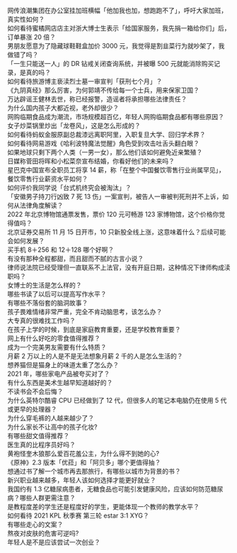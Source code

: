 网传浪潮集团在办公室挂加班横幅「他加我也加，想跑跑不了」，呼吁大家加班，真实性如何？  
如何看待蜜橘网店店主对浙大博士生表示「给国家服务，我先捐一箱给你们」后，订单暴涨 20 倍？  
男朋友愿意为了隐藏球鞋鞋盒加价 3000 元，我觉得是割韭菜行为就吵架了，我做错了吗？  
「一生只能送一人」的 DR 钻戒关闭查询系统，并被曝 500 元就能消除购买记录，是真的吗？  
如何看待旅游博主亵渎烈士墓一审宣判「获刑七个月」？  
《九阴真经》那么厉害，为何郭靖不传给每一个士兵，用来保家卫国？  
万达辟谣王健林去世，称已经报警，造谣者将承担哪些法律责任？  
为什么国内孩子大都近视，老外却很少？  
网购临期食品成为潮流，市场规模超百亿，年轻人网购临期食品都有哪些原因？  
女子炒菜锅里炒出「龙卷风」，这是怎么形成的？  
如何看待蚂蚁金服原副总裁漆远离职阿里，入职复旦大学、回归学术界？  
如何看待网易游戏《哈利波特魔法觉醒》角色受到攻击吐舌头翻白眼？  
如果地球只剩下两个人类（一男一女），那么他们该如何避免近亲繁殖？  
日媒称菅田将晖和小松菜奈宣布结婚，你看好他们的未来吗？  
星巴克中国宣布全职员工将享 14 薪，称「在整个中国餐饮零售行业尚属罕见」，餐饮零售行业薪资水平如何？  
如何评价我同学说「台式机终究会被淘汰」？  
「安徽男子持刀行凶致 7 死 13 伤」一案宣判，被告人一审被判死刑并不上诉，如何从法律角度解读？  
2022 年北京博物馆通票发售，票价 120 元可畅游 123 家博物馆，这个价格你觉得值吗？  
北京证券交易所 11 月 15 日开市，10 只新股全线上涨，这意味着什么？后续可能会如何发展？  
买手机 8＋256 和 12＋128 哪个好啊？  
有没有那种全程都甜，而且甜而不腻的古言小说？  
律师说法院已经受理但一直联系不上法官，没有开庭日期，这种情况下律师构成渎职吗？  
女博士的生活是怎么样的？  
哪些书读了以后可以提高写作水平？  
有哪些不落俗套的脑洞故事？  
孩子畏难情绪非常严重，完全不肯动脑思考，该怎么办？  
大专真的很难找工作吗？  
在孩子上学的时候，到底是家庭教育重要，还是学校教育重要？  
网上有什么好吃的零食值得推荐？  
成为一个完美男友需要有什么特质？  
月薪 2 万以上的人是不是无法想象月薪 2 千的人是怎么生活的？  
想养猫但是猫身上的味道太重了怎么办？  
2021 年，哪些家电产品被夸买对了？  
有什么东西是美术生越早知道越好的？  
不读书会不会后悔？  
为什么英特尔酷睿 CPU 已经做到了 12 代，但很多人的笔记本电脑仍在使用 5 代或更早的处理器？  
为什么穿毛裤的人越来越少了？  
为什么家长不让高中的孩子化妆?  
有哪些甜文值得推荐？  
医生真的比程序员好吗？  
黄袍怪奎木狼那么爱百花羞公主，为什么得不到她的心?  
《原神》2.3 版本「优菈」和「阿贝多」哪个更值得抽？  
想通过书了解一个城市再去那旅行，有哪些以城市为背景的书？  
新兴职业越来越多，年轻人该如何选择才能更好就业？  
我国约有 1.3 亿糖尿病患者，无糖食品也可能引发健康风险，应该如何防范糖尿病？哪些人群更需注意？  
是教程度差的学生还是程度好的学生，更能体现一个教师的教学水平？  
如何看待 2021 KPL 秋季赛 第三轮 estar 3:1 XYG？  
有哪些走心的文案？  
熬夜对皮肤的危害可逆吗?  
年轻人是不是应该尝试一次创业？  
